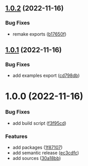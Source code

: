 ## [1.0.2](https://github.com/2ppl/core/compare/v1.0.1...v1.0.2) (2022-11-16)


### Bug Fixes

* remake exports ([b17650f](https://github.com/2ppl/core/commit/b17650f3b4891f4348a359cc8057fa8c3ef47b62))

## [1.0.1](https://github.com/2ppl/core/compare/v1.0.0...v1.0.1) (2022-11-16)


### Bug Fixes

* add examples export ([cd798db](https://github.com/2ppl/core/commit/cd798db8f7a3ece01ef25fce520611c7f3860f68))

# 1.0.0 (2022-11-16)


### Bug Fixes

* add build script ([f3f95cd](https://github.com/2ppl/core/commit/f3f95cde5ea6558ed039e5d59e2f92cb69cc9eda))


### Features

* add packages ([1f87107](https://github.com/2ppl/core/commit/1f87107ebf4f1ce0f75ce063d91d1e14192cb486))
* add semantic release ([ec3cdfc](https://github.com/2ppl/core/commit/ec3cdfc8625b2bee003b35c257f4017bc33dd7cc))
* add sources ([30a18bb](https://github.com/2ppl/core/commit/30a18bb12ddb8c75c4fab653a9dfeb02896e497d))
